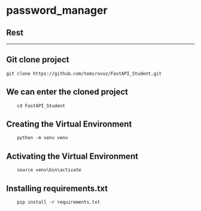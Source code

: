 # password_manager

## Rest 
---
## Git clone project<br>
    git clone https://github.com/temirovuz/FastAPI_Student.git
## We can enter the cloned project
        cd FastAPI_Student
## Creating the Virtual Environment
        python -m venv venv
## Activating the Virtual Environment
        source venv\bin\activate
##  Installing requirements.txt
        pip install -r requirements.txt
